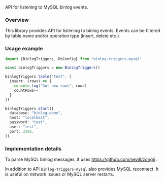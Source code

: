 API for listening to MySQL binlog events.

### Overview 

This library provides API for listening to binlog events. Events can be filtered by table name
and/or operation type (insert, delete etc.)

### Usage example

```typescript
import {BinlogTriggers, DbConfig} from "binlog-triggers-mysql"

const binlogTriggers = new BinlogTriggers()

binlogTriggers.table("test", {
  insert: (rows) => {
    console.log("Got new rows", rows)
    countRows++
  }
})

binlogTriggers.start({
  database: "binlog_demo",
  host: "localhost",
  password: "test",
  user: "test",
  port: 3306,
})
```

### Implementation details

To parse MySQL binlog messages, it uses https://github.com/nevill/zongji .


In addition to API `binlog-triggers-mysql` also provides MySQL reconnect. It is useful on
network issues or MySQL server restarts.
